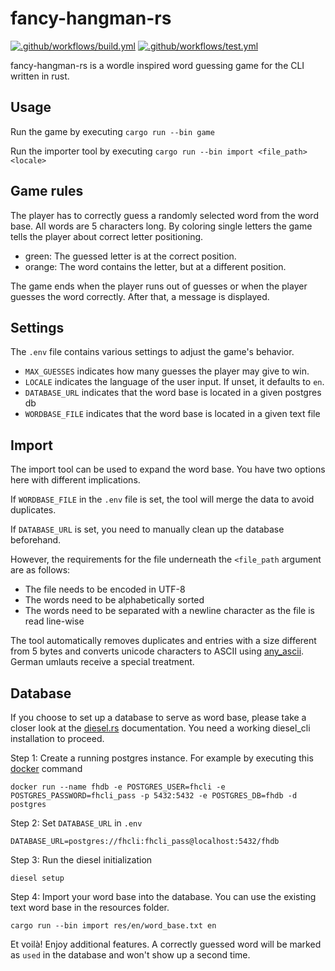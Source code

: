 # fancy-hangman-rs
[![.github/workflows/build.yml][build-badge]][build-url]
[![.github/workflows/test.yml][test-badge]][test-url]

[build-badge]: https://github.com/thesteffman/fancy-hangman-rs/actions/workflows/build.yml/badge.svg
[build-url]: https://github.com/thesteffman/fancy-hangman-rs/actions/workflows/build.yml
[test-badge]: https://github.com/thesteffman/fancy-hangman-rs/actions/workflows/test.yml/badge.svg
[test-url]: https://github.com/thesteffman/fancy-hangman-rs/actions/workflows/test.yml

fancy-hangman-rs is a wordle inspired word guessing game for the CLI written in rust.

## Usage
Run the game by executing
`
cargo run --bin game
`

Run the importer tool by executing
`
cargo run --bin import <file_path> <locale>
`

## Game rules
The player has to correctly guess a randomly selected word from the word base. All words are 5 characters long. By coloring single letters the game tells the player about correct letter positioning.
* green: The guessed letter is at the correct position.
* orange: The word contains the letter, but at a different position.

The game ends when the player runs out of guesses or when the player guesses the word correctly. After that, a message is displayed. 

## Settings
The `.env` file contains various settings to adjust the game's behavior.
* `MAX_GUESSES` indicates how many guesses the player may give to win.
* `LOCALE` indicates the language of the user input. If unset, it defaults to ``en``.
* `DATABASE_URL` indicates that the word base is located in a given postgres db
* `WORDBASE_FILE` indicates that the word base is located in a given text file

## Import
The import tool can be used to expand the word base. You have two options here with different implications.

If `WORDBASE_FILE` in the `.env` file is set, the tool will merge the data to avoid duplicates.

If `DATABASE_URL` is set, you need to manually clean up the database beforehand.

However, the requirements for the file underneath the `<file_path` argument are as follows:
* The file needs to be encoded in UTF-8
* The words need to be alphabetically sorted
* The words need to be separated with a newline character as the file is read line-wise

The tool automatically removes duplicates and entries with a size different from 5 bytes and converts unicode characters to ASCII using [any_ascii]. German umlauts receive a special treatment.

## Database
If you choose to set up a database to serve as word base, please take a closer look at the [diesel.rs] documentation. You need a working diesel_cli installation to proceed.

Step 1: Create a running postgres instance. For example by executing this [docker] command

`docker run --name fhdb -e POSTGRES_USER=fhcli -e POSTGRES_PASSWORD=fhcli_pass -p 5432:5432 -e POSTGRES_DB=fhdb -d postgres`

Step 2: Set `DATABASE_URL` in `.env`

`DATABASE_URL=postgres://fhcli:fhcli_pass@localhost:5432/fhdb`

Step 3: Run the diesel initialization

`diesel setup`

Step 4: Import your word base into the database. You can use the existing text word base in the resources folder.

`cargo run --bin import res/en/word_base.txt en`

Et voilà! Enjoy additional features. A correctly guessed word will be marked as `used` in the database and won't show up a second time.

[diesel.rs]: http://diesel.rs/guides/getting-started 
[docker]: https://www.docker.com/
[any_ascii]: https://github.com/anyascii/anyascii